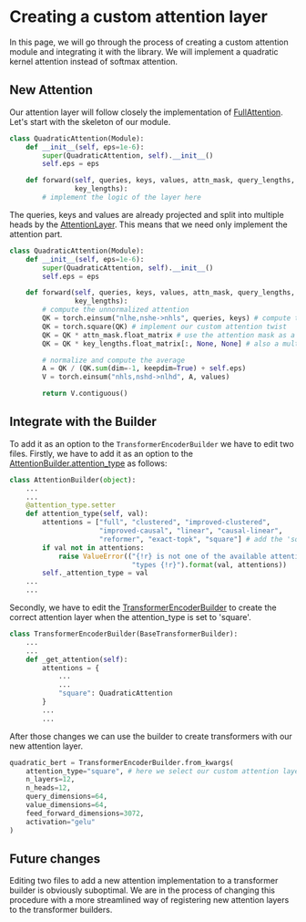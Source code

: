 Creating a custom attention layer
=================================

In this page, we will go through the process of creating a custom attention
module and integrating it with the library. We will implement a quadratic
kernel attention instead of softmax attention.

New Attention
-------------

Our attention layer will follow closely the implementation of
[FullAttention][1]. Let's start with the skeleton of our module.

```python
class QuadraticAttention(Module):
    def __init__(self, eps=1e-6):
        super(QuadraticAttention, self).__init__()
        self.eps = eps

    def forward(self, queries, keys, values, attn_mask, query_lengths,
                key_lengths):
        # implement the logic of the layer here
```

The queries, keys and values are already projected and split into multiple
heads by the [AttentionLayer][2]. This means that we need only implement the
attention part.

```python
class QuadraticAttention(Module):
    def __init__(self, eps=1e-6):
        super(QuadraticAttention, self).__init__()
        self.eps = eps

    def forward(self, queries, keys, values, attn_mask, query_lengths,
                key_lengths):
        # compute the unnormalized attention
        QK = torch.einsum("nlhe,nshe->nhls", queries, keys) # compute the dot products
        QK = torch.square(QK) # implement our custom attention twist
        QK = QK * attn_mask.float_matrix # use the attention mask as a multiplicative mask
        QK = QK * key_lengths.float_matrix[:, None, None] # also a multiplicative mask

        # normalize and compute the average
        A = QK / (QK.sum(dim=-1, keepdim=True) + self.eps)
        V = torch.einsum("nhls,nshd->nlhd", A, values)

        return V.contiguous()
```

Integrate with the Builder
--------------------------

To add it as an option to the `TransformerEncoderBuilder` we have to edit two
files. Firstly, we have to add it as an option to the
[AttentionBuilder.attention_type][3] as follows:

```python
class AttentionBuilder(object):
    ...
    ...
    @attention_type.setter
    def attention_type(self, val):
        attentions = ["full", "clustered", "improved-clustered",
                      "improved-causal", "linear", "causal-linear",
                      "reformer", "exact-topk", "square"] # add the 'square' to the list
        if val not in attentions:
            raise ValueError(("{!r} is not one of the available attention "
                              "types {!r}").format(val, attentions))
        self._attention_type = val
    ...
    ...
```

Secondly, we have to edit the [TransformerEncoderBuilder][4] to create the
correct attention layer when the attention\_type is set to 'square'.

```python
class TransformerEncoderBuilder(BaseTransformerBuilder):
    ...
    ...
    def _get_attention(self):
        attentions = {
            ...
            ...
            "square": QuadraticAttention
        }
        ...
        ...
```

After those changes we can use the builder to create transformers with our new
attention layer.

```python
quadratic_bert = TransformerEncoderBuilder.from_kwargs(
    attention_type="square", # here we select our custom attention layer
    n_layers=12,
    n_heads=12,
    query_dimensions=64,
    value_dimensions=64,
    feed_forward_dimensions=3072,
    activation="gelu"
)
```

Future changes
--------------

Editing two files to add a new attention implementation to a transformer
builder is obviously suboptimal. We are in the process of changing this
procedure with a more streamlined way of registering new attention layers to
the transformer builders.


[1]: https://github.com/idiap/fast-transformers/blob/master/fast_transformers/attention/full_attention.py
[2]: attention.md
[3]: https://github.com/idiap/fast-transformers/blob/master/fast_transformers/builders/attention_builder.py
[4]: https://github.com/idiap/fast-transformers/blob/master/fast_transformers/builders/transformer_encoder_builder.py
